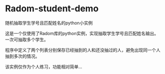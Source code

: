 # Radom-student-demo
随机抽取学生学号且匹配姓名的python小实例

这是一个仅使用了Radom库的python实例，实现抽取学生学号且匹配姓名输出。
一次可抽取多个学生。

程序中定义了两个列表分别保存已经抽到的人和还没抽过的人，避免出现同一个人抽到多次的情况。

该实例仅作为个人练习，功能相对简单...
